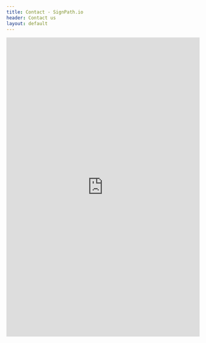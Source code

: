 ```yaml
---
title: Contact - SignPath.io
header: Contact us
layout: default
---
```


<script type="text/javascript" src="https://s3.amazonaws.com/assets.freshdesk.com/widget/freshwidget.js"></script>
<style type="text/css" media="screen, projection">
    @import url(https://s3.amazonaws.com/assets.freshdesk.com/widget/freshwidget.css); 
</style> 
<iframe id='feedack-form-iframe' title="Feedback Form" class="freshwidget-embedded-form" id="freshwidget-embedded-form" src="https://signpath.freshdesk.com/widgets/feedback_widget/new?&widgetType=embedded&formTitle=How+can+we+help+you%3F&submitTitle=Send&submitThanks=Thank+you+for+your+message&searchArea=no" scrolling="no" height="780px" width="100%" frameborder="0" >
</iframe>